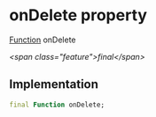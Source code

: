 


# onDelete property







[Function](https:api.flutter.dev/flutter/dart-core/Function-class.html) onDelete
  
_\<span class="feature"\>final\</span\>_






## Implementation

```dart
final Function onDelete;
```







